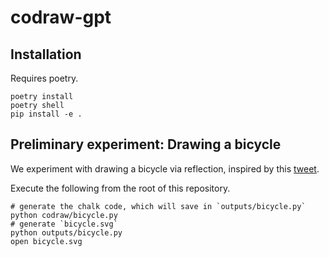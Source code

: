 # codraw-gpt

## Installation
Requires poetry.
```
poetry install
poetry shell
pip install -e .
```

## Preliminary experiment: Drawing a bicycle
We experiment with drawing a bicycle via reflection,
inspired by this [tweet](https://twitter.com/evanthebouncy/status/1712590544919245265).

Execute the following from the root of this repository.
```
# generate the chalk code, which will save in `outputs/bicycle.py`
python codraw/bicycle.py
# generate `bicycle.svg`
python outputs/bicycle.py
open bicycle.svg
```
